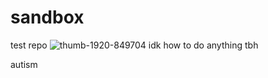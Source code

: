# sandbox
test repo
![thumb-1920-849704](https://github.com/user-attachments/assets/867e9922-cb57-4921-8aa1-07927f741a4c)
idk how to do anything tbh

autism

